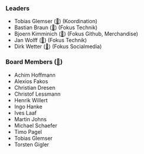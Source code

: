 ### Leaders

* Tobias Glemser ([📧](mailto:tobias.glemser@owasp.org)) (Koordination)
* Bastian Braun ([📧](mailto:bastian.braun@owasp.org)) (Fokus Technik)
* Bjoern Kimminich ([📧](mailto:bjoern.kimminich@owasp.org)) (Fokus Github, Merchandise)
* Jan Wolff ([📧](mailto:jan.wolff@owasp.org)) (Fokus Technik)
* Dirk Wetter ([📧](mailto:dirk@owasp.org)) (Fokus Socialmedia)

### Board Members ([📧](mailto:germany-chapter-leaders@owasp.org))

* Achim Hoffmann
* Alexios Fakos
* Christian Dresen
* Christof Lessmann 
* Henrik Willert
* Ingo Hanke
* Ives Laaf
* Martin Johns
* Michael Schaefer
* Timo Pagel
* Tobias Glemser
* Torsten Gigler
